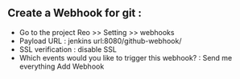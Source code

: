 ## Create a Webhook for git :
- Go to the project Reo >> Setting >> webhooks
- Payload URL : jenkins url:8080/github-webhook/
- SSL verification : disable SSL
- Which events would you like to trigger this webhook? : Send me everything
Add Webhook
